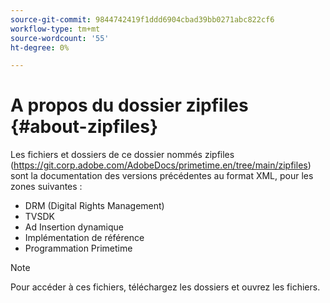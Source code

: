 ```yaml
---
source-git-commit: 9844742419f1ddd6904cbad39bb0271abc822cf6
workflow-type: tm+mt
source-wordcount: '55'
ht-degree: 0%

---
```


# A propos du dossier zipfiles {#about-zipfiles}

Les fichiers et dossiers de ce dossier nommés zipfiles (https://git.corp.adobe.com/AdobeDocs/primetime.en/tree/main/zipfiles) sont la documentation des versions précédentes au format XML, pour les zones suivantes :
* DRM (Digital Rights Management)
* TVSDK
* Ad Insertion dynamique
* Implémentation de référence
* Programmation Primetime
>[!NOTE]
>Pour accéder à ces fichiers, téléchargez les dossiers et ouvrez les fichiers.

